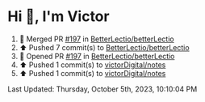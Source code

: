<h1>Hi 👋, I'm Victor </h1>

<!--RECENT_ACTIVITY:start-->
1. 🎉 Merged PR [#197](https://github.com/BetterLectio/betterLectio/pull/197) in [BetterLectio/betterLectio](https://github.com/BetterLectio/betterLectio)<br>
2. ⬆️ Pushed 7 commit(s) to [BetterLectio/betterLectio](https://github.com/BetterLectio/betterLectio)<br>
3. 💪 Opened PR [#197](https://github.com/BetterLectio/betterLectio/pull/197) in [BetterLectio/betterLectio](https://github.com/BetterLectio/betterLectio)<br>
4. ⬆️ Pushed 1 commit(s) to [victorDigital/notes](https://github.com/victorDigital/notes)<br>
5. ⬆️ Pushed 1 commit(s) to [victorDigital/notes](https://github.com/victorDigital/notes)<br>
<!--RECENT_ACTIVITY:end-->

<!--RECENT_ACTIVITY:last_update-->
Last Updated: Thursday, October 5th, 2023, 10:10:04 PM
<!--RECENT_ACTIVITY:last_update_end-->
